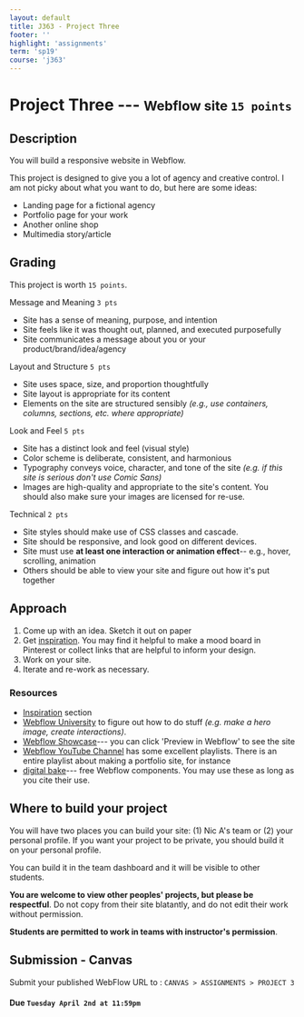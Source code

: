 ```yaml
---
layout: default
title: J363 - Project Three
footer: ''
highlight: 'assignments'
term: 'sp19'
course: 'j363'
---
```

# Project Three --- <small>Webflow site `15 points`</small>
## Description
You will build a responsive website in Webflow.

This project is designed to give you a lot of agency and creative control. I am not picky about what you want to do, but here are some ideas:

 * Landing page for a fictional agency
 * Portfolio page for your work
 * Another online shop
 * Multimedia story/article

## Grading
This project is worth `15 points`.

Message and Meaning `3 pts`
 * Site has a sense of meaning, purpose, and intention
 * Site feels like it was thought out, planned, and executed purposefully
 * Site communicates a message about you or your product/brand/idea/agency

Layout and Structure `5 pts`
 * Site uses space, size, and proportion thoughtfully
 * Site layout is appropriate for its content
 * Elements on the site are structured sensibly _(e.g., use containers, columns, sections, etc. where appropriate)_

Look and Feel `5 pts`
 * Site has a distinct look and feel (visual style)
 * Color scheme is deliberate, consistent, and harmonious
 * Typography conveys voice, character, and tone of the site _(e.g. if this site is serious don't use Comic Sans)_
 * Images are high-quality and appropriate to the site's content. You should also make sure your images are licensed for re-use.

Technical `2 pts`
 * Site styles should make use of CSS classes and cascade.
 * Site should be responsive, and look good on different devices.
 * Site must use __at least one interaction or animation effect__-- e.g., hover, scrolling, animation
 * Others should be able to view your site and figure out how it's put together

## Approach

1. Come up with an idea. Sketch it out on paper
2. Get [inspiration](../inspiration.html). You may find it helpful to make a mood board in Pinterest or collect links that are helpful to inform your design.
3. Work on your site.
4. Iterate and re-work as necessary.


### Resources
 * [Inspiration](../inspiration.html) section
 * [Webflow University](https://university.webflow.com/) to figure out how to do stuff _(e.g. make a hero image, create interactions)_.
 * [Webflow Showcase](https://webflow.com/discover/popular)--- you can click 'Preview in Webflow' to see the site
 * [Webflow YouTube Channel](https://www.youtube.com/channel/UCELSb-IYi_d5rYFOxWeOz5g/playlists) has some excellent playlists. There is an entire playlist about making a portfolio site, for instance
 * [digital bake](https://www.thedigitalbake.com/)--- free Webflow components. You may use these as long as you cite their use.



## Where to build your project
You will have two places you can build your site: (1) Nic A's team or (2) your personal profile. If you want your project to be private, you should build it on your personal profile.

You can build it in the team dashboard and it will be visible to other students.

__You are welcome to view other peoples' projects, but please be respectful__. Do not copy from their site blatantly, and do not edit their work without permission.

__Students are permitted to work in teams with instructor's permission__.

## Submission - Canvas
Submit your published WebFlow URL to : `CANVAS > ASSIGNMENTS > PROJECT 3`

#### **Due `Tuesday April 2nd at 11:59pm`**